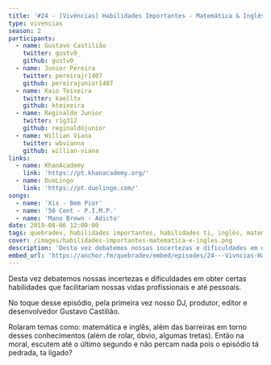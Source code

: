 ```yaml
---
title: '#24 - [Vivências] Habilidades Importantes - Matemática & Inglês'
type: vivencias
season: 2
participants:
  - name: Gustavo Castilião
    twitter: gustv0_
    github: gustv0_
  - name: Junior Pereira
    twitter: pereirajr1407
    github: pereirajunior1407
  - name: Kaio Teixeira
    twitter: kaelltx
    github: kteixeira
  - name: Reginaldo Junior
    twitter: r1g312
    github: reginaldojunior
  - name: Willian Viana
    twitter: wbvianna
    github: willian-viana
links:
  - name: KhanAcademy
    link: 'https://pt.khanacademy.org/'
  - name: DuoLingo
    link: 'https://pt.duolingo.com/'
songs:
  - name: 'Xis - Bem Pior'
  - name: '50 Cent - P.I.M.P.'
  - name: 'Mano Brown - Adicto'
date: 2019-08-06 12:00:00
tags: quebradev, habilidades importantes, habilidades ti, inglês, matemática, estudo, vivências
cover: /images/habilidades-importantes-matematica-e-ingles.png
description: 'Desta vez debatemos nossas incertezas e dificuldades em obter certas habilidades que facilitariam nossas vidas profissionais e até pessoais.'
embed_url: 'https://anchor.fm/quebradev/embed/episodes/24---Vivncias-Habilidades-Importantes---Matemtica--Ingls-eclvbb'
---
```


Desta vez debatemos nossas incertezas e dificuldades em obter certas habilidades que facilitariam nossas vidas profissionais e até pessoais.

No toque desse episódio, pela primeira vez nosso DJ, produtor, editor e desenvolvedor Gustavo Castilião.

Rolaram temas como: matemática e inglês, além das barreiras em torno desses conhecimentos (além de rolar, óbvio, algumas tretas). Então na moral, escutem até o último segundo e não percam nada pois o episódio tá pedrada, ta ligado?